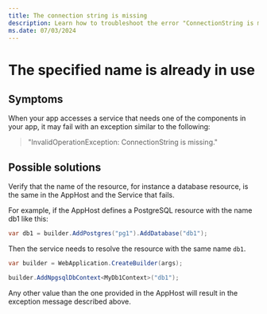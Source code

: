 ```yaml
---
title: The connection string is missing
description: Learn how to troubleshoot the error "ConnectionString is missing" during execution of your app.
ms.date: 07/03/2024
---
```


# The specified name is already in use

## Symptoms

When your app accesses a service that needs one of the components in your app, it may fail with an exception similar to the following:

> "InvalidOperationException: ConnectionString is missing."

## Possible solutions

Verify that the name of the resource, for instance a database resource, is the same in the AppHost and the Service that fails. 

For example, if the AppHost defines a PostgreSQL resource with the name db1 like this: 

```csharp
var db1 = builder.AddPostgres("pg1").AddDatabase("db1"); 
```
 
Then the service needs to resolve the resource with the same name `db1`. 

```csharp
var builder = WebApplication.CreateBuilder(args); 

builder.AddNpgsqlDbContext<MyDb1Context>("db1"); 
```

Any other value than the one provided in the AppHost will result in the exception message described above.
